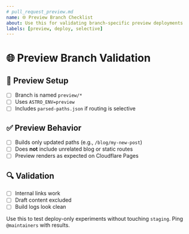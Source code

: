 ```yaml
---
# pull_request_preview.md
name: 🌐 Preview Branch Checklist
about: Use this for validating branch-specific preview deployments
labels: [preview, deploy, selective]
---
```


# 🌐 Preview Branch Validation

## 🚀 Preview Setup
- [ ] Branch is named `preview/*`
- [ ] Uses `ASTRO_ENV=preview`
- [ ] Includes `parsed-paths.json` if routing is selective

## ✅ Preview Behavior
- [ ] Builds only updated paths (e.g., `/blog/my-new-post`)
- [ ] Does **not** include unrelated blog or static routes
- [ ] Preview renders as expected on Cloudflare Pages

## 🔍 Validation
- [ ] Internal links work
- [ ] Draft content excluded
- [ ] Build logs look clean

Use this to test deploy-only experiments without touching `staging`. Ping `@maintainers` with results.
